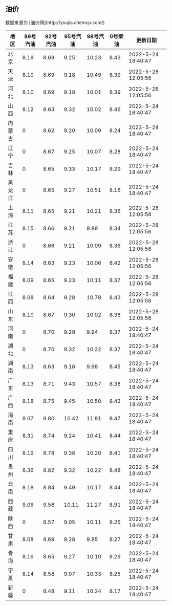 
<!DOCTYPE html>
<html lang="zh-cn">
<head>
<link href="https://cdn.jsdelivr.net/gh/RookieFanzk/link/github.css" rel="stylesheet">
</head>

<body>
<h2>油价</h2>
<p>数据来源为 [油价网](http://youjia.chemcp.com/) </p>
<table>
<thead>
<tr>
<th>地区</th>
<th>89号汽油</th>
<th>92号汽油</th>
<th>95号汽油</th>
<th>98号汽油</th>
<th>0号柴油</th>
<th>更新日期</th>
</tr>
</thead>
<tbody>
<tr>
<td>北京</td>
<td>8.18</td>
<td>8.69</td>
<td>9.25</td>
<td>10.23</td>
<td>8.43</td>
<td>2022-5-24 18:40:47</td>
</tr>
<tr>
<td>天津</td>
<td>8.10</td>
<td>8.69</td>
<td>9.18</td>
<td>10.49</td>
<td>8.39</td>
<td>2022-5-28 12:05:56</td>
</tr>
<tr>
<td>河北</td>
<td>8.10</td>
<td>8.69</td>
<td>9.18</td>
<td>10.01</td>
<td>8.39</td>
<td>2022-5-28 12:05:56</td>
</tr>
<tr>
<td>山西</td>
<td>8.12</td>
<td>8.63</td>
<td>9.32</td>
<td>10.02</td>
<td>8.46</td>
<td>2022-5-24 18:40:47</td>
</tr>
<tr>
<td>内蒙古</td>
<td>0</td>
<td>8.62</td>
<td>9.20</td>
<td>10.09</td>
<td>8.24</td>
<td>2022-5-24 18:40:47</td>
</tr>
<tr>
<td>辽宁</td>
<td>0</td>
<td>8.67</td>
<td>9.25</td>
<td>10.07</td>
<td>8.28</td>
<td>2022-5-24 18:40:47</td>
</tr>
<tr>
<td>吉林</td>
<td>0</td>
<td>8.65</td>
<td>9.33</td>
<td>10.17</td>
<td>8.29</td>
<td>2022-5-24 18:40:47</td>
</tr>
<tr>
<td>黑龙江</td>
<td>0</td>
<td>8.65</td>
<td>9.27</td>
<td>10.51</td>
<td>8.16</td>
<td>2022-5-24 18:40:47</td>
</tr>
<tr>
<td>上海</td>
<td>8.11</td>
<td>8.65</td>
<td>9.21</td>
<td>10.21</td>
<td>8.36</td>
<td>2022-5-28 12:05:56</td>
</tr>
<tr>
<td>江苏</td>
<td>8.15</td>
<td>8.66</td>
<td>9.21</td>
<td>9.89</td>
<td>8.34</td>
<td>2022-5-28 12:05:56</td>
</tr>
<tr>
<td>浙江</td>
<td>0</td>
<td>8.66</td>
<td>9.21</td>
<td>10.09</td>
<td>8.36</td>
<td>2022-5-28 12:05:56</td>
</tr>
<tr>
<td>安徽</td>
<td>8.14</td>
<td>8.63</td>
<td>9.23</td>
<td>10.06</td>
<td>8.42</td>
<td>2022-5-28 12:05:56</td>
</tr>
<tr>
<td>福建</td>
<td>8.09</td>
<td>8.65</td>
<td>9.23</td>
<td>10.11</td>
<td>8.37</td>
<td>2022-5-28 12:05:56</td>
</tr>
<tr>
<td>江西</td>
<td>8.08</td>
<td>8.64</td>
<td>9.28</td>
<td>10.78</td>
<td>8.43</td>
<td>2022-5-28 12:05:56</td>
</tr>
<tr>
<td>山东</td>
<td>8.10</td>
<td>8.67</td>
<td>9.30</td>
<td>10.02</td>
<td>8.38</td>
<td>2022-5-28 12:05:56</td>
</tr>
<tr>
<td>河南</td>
<td>0</td>
<td>8.70</td>
<td>9.29</td>
<td>9.94</td>
<td>8.37</td>
<td>2022-5-24 18:40:47</td>
</tr>
<tr>
<td>湖北</td>
<td>0</td>
<td>8.70</td>
<td>9.32</td>
<td>10.22</td>
<td>8.37</td>
<td>2022-5-24 18:40:47</td>
</tr>
<tr>
<td>湖南</td>
<td>8.13</td>
<td>8.63</td>
<td>9.18</td>
<td>9.98</td>
<td>8.45</td>
<td>2022-5-24 18:40:47</td>
</tr>
<tr>
<td>广东</td>
<td>8.13</td>
<td>8.71</td>
<td>9.43</td>
<td>10.57</td>
<td>8.38</td>
<td>2022-5-24 18:40:47</td>
</tr>
<tr>
<td>广西</td>
<td>8.18</td>
<td>8.75</td>
<td>9.45</td>
<td>10.50</td>
<td>8.43</td>
<td>2022-5-24 18:40:47</td>
</tr>
<tr>
<td>海南</td>
<td>9.07</td>
<td>9.80</td>
<td>10.42</td>
<td>11.81</td>
<td>8.47</td>
<td>2022-5-24 18:40:47</td>
</tr>
<tr>
<td>重庆</td>
<td>8.31</td>
<td>8.74</td>
<td>9.24</td>
<td>10.41</td>
<td>8.44</td>
<td>2022-5-24 18:40:47</td>
</tr>
<tr>
<td>四川</td>
<td>8.19</td>
<td>8.78</td>
<td>9.38</td>
<td>10.20</td>
<td>8.41</td>
<td>2022-5-24 18:40:47</td>
</tr>
<tr>
<td>贵州</td>
<td>8.36</td>
<td>8.82</td>
<td>9.32</td>
<td>10.22</td>
<td>8.48</td>
<td>2022-5-24 18:40:47</td>
</tr>
<tr>
<td>云南</td>
<td>8.18</td>
<td>8.84</td>
<td>9.49</td>
<td>10.17</td>
<td>8.44</td>
<td>2022-5-24 18:40:47</td>
</tr>
<tr>
<td>西藏</td>
<td>9.06</td>
<td>9.56</td>
<td>10.11</td>
<td>11.27</td>
<td>8.91</td>
<td>2022-5-24 18:40:47</td>
</tr>
<tr>
<td>陕西</td>
<td>0</td>
<td>8.57</td>
<td>9.05</td>
<td>10.11</td>
<td>8.26</td>
<td>2022-5-24 18:40:47</td>
</tr>
<tr>
<td>甘肃</td>
<td>8.08</td>
<td>8.69</td>
<td>9.28</td>
<td>9.85</td>
<td>8.27</td>
<td>2022-5-24 18:40:47</td>
</tr>
<tr>
<td>青海</td>
<td>8.16</td>
<td>8.65</td>
<td>9.27</td>
<td>10.10</td>
<td>8.29</td>
<td>2022-5-24 18:40:47</td>
</tr>
<tr>
<td>宁夏</td>
<td>8.14</td>
<td>8.58</td>
<td>9.07</td>
<td>10.33</td>
<td>8.25</td>
<td>2022-5-24 18:40:47</td>
</tr>
<tr>
<td>新疆</td>
<td>0</td>
<td>8.48</td>
<td>9.11</td>
<td>10.24</td>
<td>8.17</td>
<td>2022-5-24 18:40:47</td>
</tr>
</tbody>
</table>
</body>
</html>
